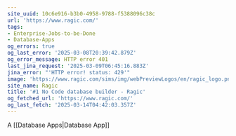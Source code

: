 ```yaml
---
site_uuid: 10c6e916-b3b0-4958-9788-f5388096c38c
url: 'https://www.ragic.com/'
tags:
- Enterprise-Jobs-to-be-Done
- Database-Apps
og_errors: true
og_last_error: '2025-03-08T20:39:42.879Z'
og_error_message: HTTP error 401
last_jina_request: '2025-03-09T06:45:16.883Z'
jina_error: "'HTTP error! status: 429'"
image: 'https://www.ragic.com/sims/img/webPreviewLogos/en/ragic_logo.png'
site_name: Ragic
title: '#1 No Code database builder - Ragic'
og_fetched_url: 'https://www.ragic.com/'
og_last_fetch: '2025-03-14T04:42:03.357Z'
---
```


A [[Database Apps|Database App]]
